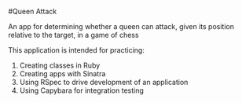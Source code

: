 #Queen Attack

An app for determining whether a queen can attack, given its position relative to the target, in a game of chess

This application is intended for practicing:

1. Creating classes in Ruby
2. Creating apps with Sinatra
3. Using RSpec to drive development of an application
4. Using Capybara for integration testing

